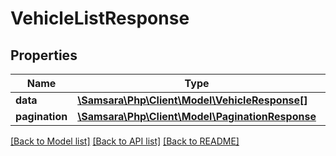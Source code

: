 # VehicleListResponse

## Properties
Name | Type | Description | Notes
------------ | ------------- | ------------- | -------------
**data** | [**\Samsara\Php\Client\Model\VehicleResponse[]**](VehicleResponse.md) |  | [optional] 
**pagination** | [**\Samsara\Php\Client\Model\PaginationResponse**](PaginationResponse.md) |  | [optional] 

[[Back to Model list]](../../README.md#documentation-for-models) [[Back to API list]](../../README.md#documentation-for-api-endpoints) [[Back to README]](../../README.md)

